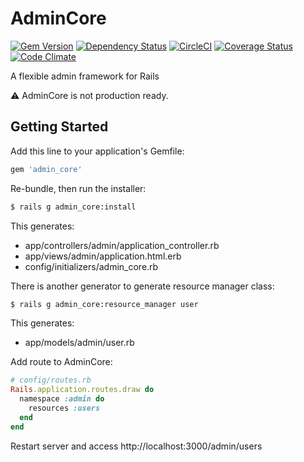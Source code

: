 # AdminCore

[![Gem Version](http://img.shields.io/gem/v/admin_core.svg?style=flat)](http://badge.fury.io/rb/admin_core)
[![Dependency Status](http://img.shields.io/gemnasium/increments/admin_core.svg?style=flat)](https://gemnasium.com/increments/admin_core)
[![CircleCI](https://circleci.com/gh/increments/admin_core.svg?style=shield)](https://circleci.com/gh/increments/admin_core)
[![Coverage Status](https://img.shields.io/codeclimate/coverage/github/increments/admin_core.svg)](https://codeclimate.com/github/increments/admin_core/coverage)
[![Code Climate](https://img.shields.io/codeclimate/github/increments/admin_core.svg?style=flat)](https://codeclimate.com/github/increments/admin_core)

A flexible admin framework for Rails

:warning: AdminCore is not production ready.

## Getting Started

Add this line to your application's Gemfile:

```rb
gem 'admin_core'
```

Re-bundle, then run the installer:

```bash
$ rails g admin_core:install
```

This generates:

- app/controllers/admin/application_controller.rb
- app/views/admin/application.html.erb
- config/initializers/admin_core.rb

There is another generator to generate resource manager class:

```bash
$ rails g admin_core:resource_manager user
```

This generates:

- app/models/admin/user.rb

Add route to AdminCore:

```rb
# config/routes.rb
Rails.application.routes.draw do
  namespace :admin do
    resources :users
  end
end
```

Restart server and access http://localhost:3000/admin/users
